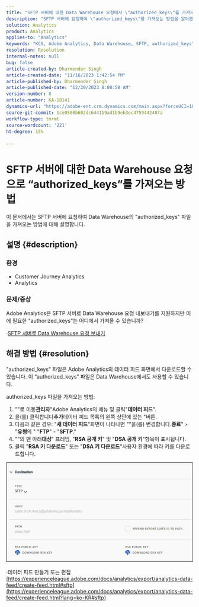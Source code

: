 ```yaml
---
title: "SFTP 서버에 대한 Data Warehouse 요청에서 \"authorized_keys\"를 가져오는 방법"
description: "SFTP 서버에 요청하여 \"authorized_keys\"를 가져오는 방법을 알아봅니다."
solution: Analytics
product: Analytics
applies-to: "Analytics"
keywords: "KCS, Adobe Analytics, Data Warehouse, SFTP, authorized_keys"
resolution: Resolution
internal-notes: null
bug: false
article-created-by: Dharmender Singh
article-created-date: "11/16/2023 1:42:54 PM"
article-published-by: Dharmender Singh
article-published-date: "12/20/2023 8:08:58 AM"
version-number: 8
article-number: KA-18141
dynamics-url: "https://adobe-ent.crm.dynamics.com/main.aspx?forceUCI=1&pagetype=entityrecord&etn=knowledgearticle&id=7fa03007-8684-ee11-8179-6045bd0063aa"
source-git-commit: 1ce0500b602dc6441b9ad1b9eb3ec4759442487a
workflow-type: tm+mt
source-wordcount: '221'
ht-degree: 15%

---
```


# SFTP 서버에 대한 Data Warehouse 요청으로 “authorized_keys”를 가져오는 방법


이 문서에서는 SFTP 서버에 요청하여 Data Warehouse의 &quot;authorized_keys&quot; 파일을 가져오는 방법에 대해 설명합니다.

## 설명 {#description}


### 환경

- Customer Journey Analytics
- Analytics


### <b>문제/증상</b>

Adobe Analytics은 SFTP 서버로 Data Warehouse 요청 내보내기를 지원하지만 이에 필요한 &quot;authorized_keys&quot;는 어디에서 가져올 수 있습니까?

·[SFTP 서버로 Data Warehouse 요청 보내기](https://experienceleague.adobe.com/docs/analytics/export/ftp-and-sftp/secure-file-transfer-protocol/ftp-sftp-dw.html?lang=ko-KR)


## 해결 방법 {#resolution}


&quot;authorized_keys&quot; 파일은 Adobe Analytics의 데이터 피드 화면에서 다운로드할 수 있습니다. 이 “authorized_keys” 파일은 Data Warehouse에서도 사용할 수 있습니다.

authorized_keys 파일을 가져오는 방법:

1. &quot;&quot;로 이동<b>관리자</b>&quot;Adobe Analytics의 메뉴 및 클릭&quot;<b>데이터 피드</b>&quot;.
2. 을(를) 클릭합니다<b>추가</b>데이터 피드 목록의 왼쪽 상단에 있는 &quot;버튼.
3. 다음과 같은 경우: &quot;<b>새 데이터 피드</b>&quot;화면이 나타나면 &quot;&quot;을(를) 변경합니다.<b>종료</b>&quot; `>`  &quot;<b>유형</b>의 &quot; &quot;<b>FTP</b>&quot; - &quot;<b>SFTP</b>.&quot;
4. &quot;&quot;의 맨 아래<b>대상</b>&quot; 프레임, &quot;<b>RSA 공개 키</b>&quot; 및 &quot;<b>DSA 공개 키</b>&quot;항목이 표시됩니다.
5. 클릭 &quot;<b>RSA 키 다운로드</b>&quot; 또는 &quot;<b>DSA 키 다운로드</b>&quot;사용자 환경에 따라 키를 다운로드합니다.


![](assets/50e37472-899b-ec11-b400-00224805a4ef.png)

·데이터 피드 만들기 또는 편집
[https://experienceleague.adobe.com/docs/analytics/export/analytics-data-feed/create-feed.html#sftp](https://experienceleague.adobe.com/docs/analytics/export/analytics-data-feed/create-feed.html?lang=ko-KR#sftp)
